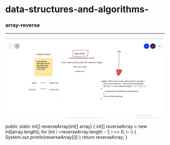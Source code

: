 # data-structures-and-algorithms-

### array-reverse
------------------------------------------------------------------------

![Image of Yaktocat](https://github.com/abdallahhamoury/data-structures-and-algorithms-/blob/array-reverse/class1.jpg?raw=true)




 public static int[] reverseArray(int[] array) {
    int[] reverseArray = new int[array.length];
    for (int i =reverseArray.length - 1; i >= 0; i--) {
      System.out.println(reverseArray[i])
    }
    return reverseArray;
}

